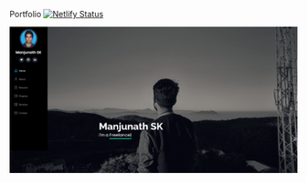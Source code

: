   Portfolio
[![Netlify Status](https://api.netlify.com/api/v1/badges/39cde8cb-3938-46e3-a579-c55c6ad87cc7/deploy-status)](https://app.netlify.com/sites/manjunath-sk/deploys)
                                                                                          
  ![Portfolio Cover pic](https://github.com/SK1793/SK1793.github.io/blob/mySpace/media/portflio-cover.png)
          
